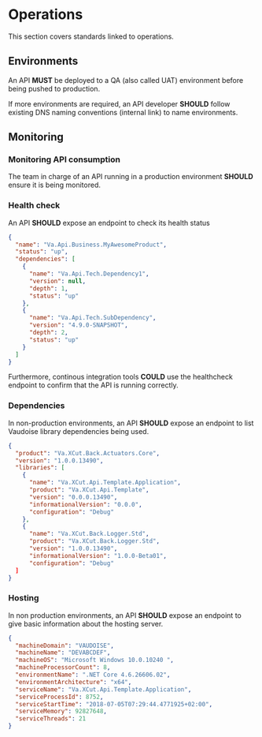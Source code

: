# Operations

This section covers standards linked to operations.

## Environments

An API **MUST** be deployed to a QA (also called UAT) environment before being pushed to production.

If more environments are required, an API developer **SHOULD** follow existing DNS naming conventions (internal link) to name environments.

## Monitoring

### Monitoring API consumption

The team in charge of an API running in a production environment **SHOULD** ensure it is being monitored.

### Health check

An API **SHOULD** expose an endpoint to check its health status

```json
{
  "name": "Va.Api.Business.MyAwesomeProduct",
  "status": "up",
  "dependencies": [
    {
      "name": "Va.Api.Tech.Dependency1",
      "version": null,
      "depth": 1,
      "status": "up"
    },
    {
      "name": "Va.Api.Tech.SubDependency",
      "version": "4.9.0-SNAPSHOT",
      "depth": 2,
      "status": "up"
    }
  ]
}
```

Furthermore, continous integration tools **COULD** use the healthcheck endpoint to confirm that the API is running correctly.

### Dependencies

In non-production environments, an API **SHOULD** expose an endpoint to list Vaudoise library dependencies being used.

```json
{
  "product": "Va.XCut.Back.Actuators.Core",
  "version": "1.0.0.13490",
  "libraries": [
    {
      "name": "Va.XCut.Api.Template.Application",
      "product": "Va.XCut.Api.Template",
      "version": "0.0.0.13490",
      "informationalVersion": "0.0.0",
      "configuration": "Debug"
    },
    {
      "name": "Va.XCut.Back.Logger.Std",
      "product": "Va.XCut.Back.Logger.Std",
      "version": "1.0.0.13490",
      "informationalVersion": "1.0.0-Beta01",
      "configuration": "Debug"
  ]
}
```

### Hosting

In non production environments, an API **SHOULD** expose an endpoint to give basic information about the hosting server.

```json
{
  "machineDomain": "VAUDOISE",
  "machineName": "DEVABCDEF",
  "machineOS": "Microsoft Windows 10.0.10240 ",
  "machineProcessorCount": 8,
  "environmentName": ".NET Core 4.6.26606.02",
  "environmentArchitecture": "x64",
  "serviceName": "Va.XCut.Api.Template.Application",
  "serviceProcessId": 8752,
  "serviceStartTime": "2018-07-05T07:29:44.4771925+02:00",
  "serviceMemory": 92827648,
  "serviceThreads": 21
}
```
